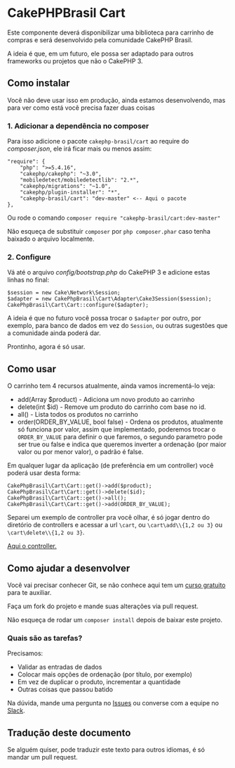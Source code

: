 # CakePHPBrasil Cart

Este componente deverá disponibilizar uma biblioteca para carrinho de compras e será desenvolvido pela comunidade CakePHP Brasil.

A ideia é que, em um futuro, ele possa ser adaptado para outros frameworks ou projetos que não o CakePHP 3.

## Como instalar

Você não deve usar isso em produção, ainda estamos desenvolvendo, mas para ver como está você precisa fazer duas coisas

### 1. Adicionar a dependência no composer

Para isso adicione o pacote `cakephp-brasil/cart` ao require do *composer.json*, ele irá ficar mais ou menos assim:

    "require": {
        "php": ">=5.4.16",
        "cakephp/cakephp": "~3.0",
        "mobiledetect/mobiledetectlib": "2.*",
        "cakephp/migrations": "~1.0",
        "cakephp/plugin-installer": "*",
        "cakephp-brasil/cart": "dev-master" <-- Aqui o pacote
    },

Ou rode o comando `composer require "cakephp-brasil/cart:dev-master"`

Não esqueça de substituir `composer` por `php composer.phar` caso tenha baixado o arquivo localmente.

### 2. Configure

Vá até o arquivo *config/bootstrap.php* do CakePHP 3 e adicione estas linhas no final:

	$session = new Cake\Network\Session;
	$adapter = new CakePhpBrasil\Cart\Adapter\Cake3Session($session);
	CakePhpBrasil\Cart\Cart::configure($adapter);

A ideia é que no futuro você possa trocar o `$adapter` por outro, por exemplo, para banco de dados em vez do `Session`, ou outras sugestões que a comunidade ainda poderá dar.

Prontinho, agora é só usar.

## Como usar

O carrinho tem 4 recursos atualmente, ainda vamos incrementá-lo veja:

 - add(Array $product) - Adiciona um novo produto ao carrinho
 - delete(int $id) - Remove um produto do carrinho com base no id.
 - all() - Lista todos os produtos no carrinho
 - order(ORDER_BY_VALUE, bool false) - Ordena os produtos, atualmente só funciona por valor, assim que implementado, poderemos trocar o `ORDER_BY_VALUE` para definir o que faremos, o segundo parametro pode ser true ou false e indica que queremos inverter a ordenação (por maior valor ou por menor valor), o padrão é false.

Em qualquer lugar da aplicação (de preferência em um controller) você poderá usar desta forma:

	CakePhpBrasil\Cart\Cart::get()->add($product);
	CakePhpBrasil\Cart\Cart::get()->delete($id);
	CakePhpBrasil\Cart\Cart::get()->all();
	CakePhpBrasil\Cart\Cart::get()->add(ORDER_BY_VALUE);

Separei um exemplo de controller pra você olhar, é só jogar dentro do diretório de controllers e acessar a url `\cart`, ou `\cart\add\\{1,2 ou 3}` ou `\cart\delete\\{1,2 ou 3}`.

[Aqui o controller.](https://github.com/CakePHPBrasil/cart/blob/master/CartController.php)

## Como ajudar a desenvolver

Você vai precisar conhecer Git, se não conhece aqui tem um [curso gratuito](http://www.webdevbr.com.br/gratis/git-iniciante.html) para te auxiliar.

Faça um fork do projeto e mande suas alterações via pull request.

Não esqueça de rodar um `composer install` depois de baixar este projeto.

### Quais são as tarefas?

Precisamos:

 - Validar as entradas de dados
 - Colocar mais opções de ordenação (por título, por exemplo)
 - Em vez de duplicar o produto, incrementar a quantidade
 - Outras coisas que passou batido

Na dúvida, mande uma pergunta no [Issues](https://github.com/CakePHPBrasil/cart/issues) ou converse com a equipe no [Slack](http://slack.cakephpbrasil.com.br/).

## Tradução deste documento

Se alguém quiser, pode traduzir este texto para outros idiomas, é só mandar um pull request.